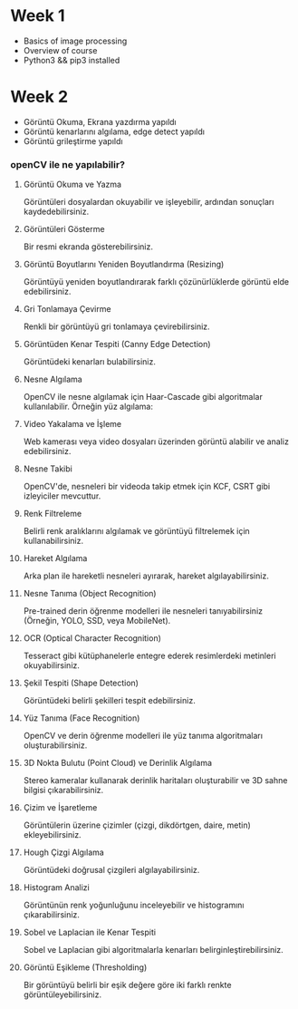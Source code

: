# Week 1
- Basics of image processing
- Overview of course 
- Python3  && pip3 installed 

# Week 2
- Görüntü Okuma, Ekrana yazdırma yapıldı
- Görüntü kenarlarını algılama, edge detect yapıldı
- Görüntü grileştirme yapıldı

### openCV ile ne  yapılabilir? 
1. Görüntü Okuma ve Yazma

    Görüntüleri dosyalardan okuyabilir ve işleyebilir, ardından sonuçları kaydedebilirsiniz.



2. Görüntüleri Gösterme

    Bir resmi ekranda gösterebilirsiniz.



3. Görüntü Boyutlarını Yeniden Boyutlandırma (Resizing)

    Görüntüyü yeniden boyutlandırarak farklı çözünürlüklerde görüntü elde edebilirsiniz.


4. Gri Tonlamaya Çevirme

    Renkli bir görüntüyü gri tonlamaya çevirebilirsiniz.



5. Görüntüden Kenar Tespiti (Canny Edge Detection)

    Görüntüdeki kenarları bulabilirsiniz.



6. Nesne Algılama

    OpenCV ile nesne algılamak için Haar-Cascade gibi algoritmalar kullanılabilir. Örneğin yüz algılama:



7. Video Yakalama ve İşleme

    Web kamerası veya video dosyaları üzerinden görüntü alabilir ve analiz edebilirsiniz.


8. Nesne Takibi

    OpenCV'de, nesneleri bir videoda takip etmek için KCF, CSRT gibi izleyiciler mevcuttur.



9. Renk Filtreleme

    Belirli renk aralıklarını algılamak ve görüntüyü filtrelemek için kullanabilirsiniz.


10. Hareket Algılama

    Arka plan ile hareketli nesneleri ayırarak, hareket algılayabilirsiniz.


11. Nesne Tanıma (Object Recognition)

    Pre-trained derin öğrenme modelleri ile nesneleri tanıyabilirsiniz (Örneğin, YOLO, SSD, veya MobileNet).



12. OCR (Optical Character Recognition)

    Tesseract gibi kütüphanelerle entegre ederek resimlerdeki metinleri okuyabilirsiniz.


13. Şekil Tespiti (Shape Detection)

    Görüntüdeki belirli şekilleri tespit edebilirsiniz.



14. Yüz Tanıma (Face Recognition)

    OpenCV ve derin öğrenme modelleri ile yüz tanıma algoritmaları oluşturabilirsiniz.


15. 3D Nokta Bulutu (Point Cloud) ve Derinlik Algılama

    Stereo kameralar kullanarak derinlik haritaları oluşturabilir ve 3D sahne bilgisi çıkarabilirsiniz.

16. Çizim ve İşaretleme

    Görüntülerin üzerine çizimler (çizgi, dikdörtgen, daire, metin) ekleyebilirsiniz.



17. Hough Çizgi Algılama

    Görüntüdeki doğrusal çizgileri algılayabilirsiniz.


18. Histogram Analizi

    Görüntünün renk yoğunluğunu inceleyebilir ve histogramını çıkarabilirsiniz.



19. Sobel ve Laplacian ile Kenar Tespiti

    Sobel ve Laplacian gibi algoritmalarla kenarları belirginleştirebilirsiniz.



20. Görüntü Eşikleme (Thresholding)

    Bir görüntüyü belirli bir eşik değere göre iki farklı renkte görüntüleyebilirsiniz.

